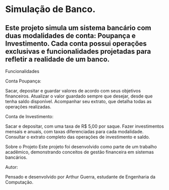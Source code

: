 # Simulação de Banco. 
## Este projeto simula um sistema bancário com duas modalidades de conta: Poupança e Investimento. Cada conta possui operações exclusivas e funcionalidades projetadas para refletir a realidade de um banco.

Funcionalidades

Conta Poupança:


Sacar, depositar e guardar valores de acordo com seus objetivos financeiros.
Atualizar o valor guardado sempre que desejar, desde que tenha saldo disponível.
Acompanhar seu extrato, que detalha todas as operações realizadas.


Conta de Investimento:



Sacar e depositar, com uma taxa de R$ 5,00 por saque.
Fazer investimentos mensais e anuais, com taxas diferenciadas para cada modalidade.
Consultar o extrato completo das operações de investimento e saldo.

Sobre o Projeto
Este projeto foi desenvolvido como parte de um trabalho acadêmico, demonstrando conceitos de gestão financeira em sistemas bancários.

Autor:

Pensado e desenvolvido por Arthur Guerra, estudante de Engenharia da Computação.

























